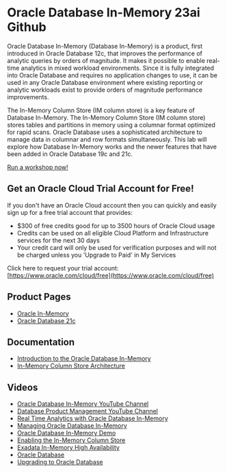 # Oracle Database In-Memory 23ai Github


Oracle Database In-Memory (Database In-Memory) is a product, first introduced in Oracle Database 12c, that improves the performance of analytic queries by orders of magnitude. It makes it possible to enable real-time analytics in mixed workload environments. Since it is fully integrated into Oracle Database and requires no application changes to use, it can be used in any Oracle Database environment where existing reporting or analytic workloads exist to provide orders of magnitude performance improvements.

The In-Memory Column Store (IM column store) is a key feature of Database In-Memory. The In-Memory Column Store (IM column store) stores tables and partitions in memory using a columnar format optimized for rapid scans. Oracle Database uses a sophisticated architecture to manage data in columnar and row formats simultaneously. This lab will explore how Database In-Memory works and the newer features that have been added in Oracle Database 19c and 21c.

[Run a workshop now!](http://developer.oracle.com/livelabs)

## Get an Oracle Cloud Trial Account for Free!
If you don't have an Oracle Cloud account then you can quickly and easily sign up for a free trial account that provides:
- $300 of free credits good for up to 3500 hours of Oracle Cloud usage
- Credits can be used on all eligible Cloud Platform and Infrastructure services for the next 30 days
- Your credit card will only be used for verification purposes and will not be charged unless you 'Upgrade to Paid' in My Services

Click here to request your trial account: [https://www.oracle.com/cloud/free](https://www.oracle.com/cloud/free)


## Product Pages
- [Oracle In-Memory](https://www.oracle.com/database/technologies/in-memory.html)
- [Oracle Database 21c](https://www.oracle.com/database/)

## Documentation
- [Introduction to the Oracle Database In-Memory](https://docs.oracle.com/en/database/oracle/oracle-database/21/inmem/intro-to-in-memory-column-store.html#GUID-BFA53515-7643-41E5-A296-654AB4A9F9E7)
- [In-Memory Column Store Architecture](https://docs.oracle.com/en/database/oracle/oracle-database/21/inmem/in-memory-column-store-architecture.html#GUID-EEA265EE-8FBA-4457-8C3F-315B9EEA2224)

## Videos
- [Oracle Database In-Memory YouTube Channel](https://www.youtube.com/channel/UCSYHgTG68nrHa5aTGfFH4pA)
- [Database Product Management YouTube Channel](https://www.youtube.com/channel/UCr6mzwq_gcdsefQWBI72wIQ)
- [Real Time Analytics with Oracle Database In-Memory](https://www.youtube.com/watch?v=eToO3PRIs8k)
- [Managing Oracle Database In-Memory](https://www.youtube.com/watch?v=IZ7UMoQxtLo)
- [Oracle Database In-Memory Demo](https://www.youtube.com/watch?v=mF-h26iKTYY)
- [Enabling the In-Memory Column Store](https://www.youtube.com/watch?v=dZ9cnIL6KKw)
- [Exadata In-Memory High Availability](https://www.youtube.com/watch?v=j3n5ZjUvcD0)
- [Oracle Database](https://www.youtube.com/watch?v=EVPNyL2vAVI)
- [Upgrading to Oracle Database](https://www.youtube.com/watch?v=lOzL5irmuJo)
